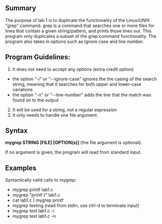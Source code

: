 ## Summary
The purpose of lab 1 is to duplicate the functionality of the Linux/UNIX "grep" command. grep is a command that searches one or more files for lines that contain a given string/pattern, and prints those lines out. This program only duplicates a subset of the grep command functionality. The program also takes in options such as ignore case and line number.

## Program Guidelines:
1. It does not need to accept any options (extra credit option)
 * the option "-i" or "--ignore-case" ignores the the casing of the search string, meaning that it searches for both upper and lower-case variations
 * the option "-n" or "--line-number" adds the line that the match was found on to the output
2. It will be used for a string, not a regular expression
3. It only needs to handle one file argument.

## Syntax

**mygrep STRING \[FILE\] \[OPTION(s)\]** (the file argument is optional).

If no argument is given, the program will read from standard input.

## Examples
Syntactically valid calls to mygrep:
* mygrep printf lab1.c
* mygrep "printf (" lab1.c
* cat lab1.c | mygrep printf
* mygrep testing (read from stdin, use ctrl-d to terminate input)
* mygrep test lab1.c -i
* mygrep test lab1.c -n
